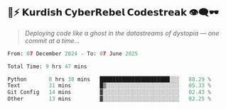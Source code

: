 ## 🧠⚡ 𝗞𝘂𝗿𝗱𝗶𝘀𝗵 𝗖𝘆𝗯𝗲𝗿𝗥𝗲𝗯𝗲𝗹 𝗖𝗼𝗱𝗲𝘀𝘁𝗿𝗲𝗮𝗸 👁️‍🗨️🕶️  
> *Deploying code like a ghost in the datastreams of dystopia — one commit at a time...*  

<!--START_SECTION:waka-->

```python
From: 07 December 2024 - To: 07 June 2025

Total Time: 9 hrs 47 mins

Python       8 hrs 38 mins   ██████████████████████░░░   88.29 %
Text         31 mins         █▒░░░░░░░░░░░░░░░░░░░░░░░   05.33 %
Git Config   14 mins         ▓░░░░░░░░░░░░░░░░░░░░░░░░   02.43 %
Other        13 mins         ▓░░░░░░░░░░░░░░░░░░░░░░░░   02.25 %
```

<!--END_SECTION:waka-->
